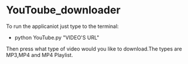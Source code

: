 # YouToube_downloader
To run the applicaniot just type to the terminal:

- python YouTube.py "VIDEO'S URL"

Then press what type of video would you like to download.The types are MP3,MP4 and MP4 Playlist. 
